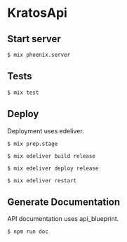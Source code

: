 # KratosApi

## Start server

    $ mix phoenix.server

## Tests

    $ mix test

## Deploy
Deployment uses edeliver.

    $ mix prep.stage

    $ mix edeliver build release

    $ mix edeliver deploy release

    $ mix edeliver restart

## Generate Documentation
API documentation uses api_blueprint.

    $ npm run doc
